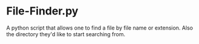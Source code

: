 # File-Finder.py
A python script that allows one  to find a file by file name or extension. Also the directory they'd like to start searching from.
